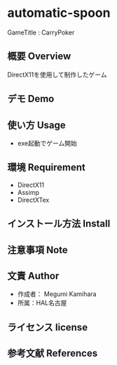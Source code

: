 # automatic-spoon
GameTitle : CarryPoker

## 概要 Overview
DirectX11を使用して制作したゲーム

## デモ Demo

## 使い方 Usage
* exe起動でゲーム開始

## 環境 Requirement
* DirectX11
* Assimp
* DirectXTex

## インストール方法 Install

## 注意事項 Note

## 文責 Author
* 作成者： Megumi Kamihara
* 所属：HAL名古屋

## ライセンス license


## 参考文献 References

